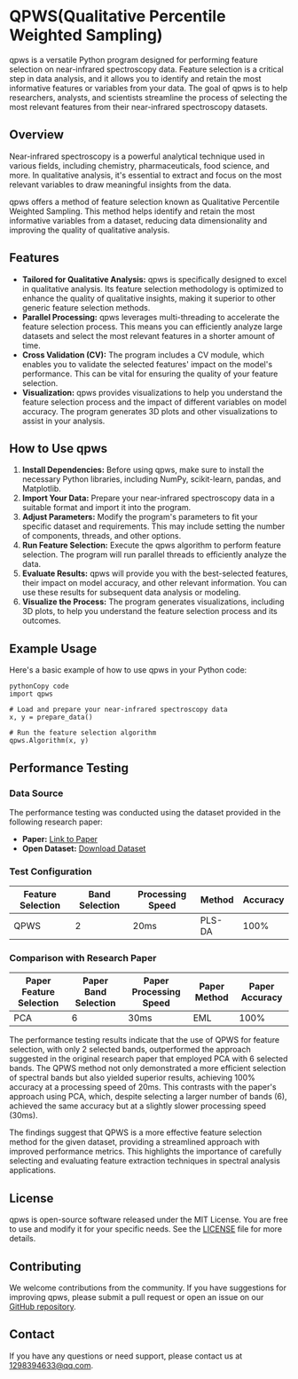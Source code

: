 # QPWS(Qualitative Percentile Weighted Sampling)

qpws is a versatile Python program designed for performing feature selection on near-infrared spectroscopy data. Feature selection is a critical step in data analysis, and it allows you to identify and retain the most informative features or variables from your data. The goal of qpws is to help researchers, analysts, and scientists streamline the process of selecting the most relevant features from their near-infrared spectroscopy datasets.

## Overview

Near-infrared spectroscopy is a powerful analytical technique used in various fields, including chemistry, pharmaceuticals, food science, and more. In qualitative analysis, it's essential to extract and focus on the most relevant variables to draw meaningful insights from the data.

qpws offers a method of feature selection known as Qualitative Percentile Weighted Sampling. This method helps identify and retain the most informative variables from a dataset, reducing data dimensionality and improving the quality of qualitative analysis.

## Features

- **Tailored for Qualitative Analysis:** qpws is specifically designed to excel in qualitative analysis. Its feature selection methodology is optimized to enhance the quality of qualitative insights, making it superior to other generic feature selection methods.
- **Parallel Processing:** qpws leverages multi-threading to accelerate the feature selection process. This means you can efficiently analyze large datasets and select the most relevant features in a shorter amount of time.
- **Cross Validation (CV):** The program includes a CV module, which enables you to validate the selected features' impact on the model's performance. This can be vital for ensuring the quality of your feature selection.
- **Visualization:** qpws provides visualizations to help you understand the feature selection process and the impact of different variables on model accuracy. The program generates 3D plots and other visualizations to assist in your analysis.

## How to Use qpws

1. **Install Dependencies:** Before using qpws, make sure to install the necessary Python libraries, including NumPy, scikit-learn, pandas, and Matplotlib.
2. **Import Your Data:** Prepare your near-infrared spectroscopy data in a suitable format and import it into the program.
3. **Adjust Parameters:** Modify the program's parameters to fit your specific dataset and requirements. This may include setting the number of components, threads, and other options.
4. **Run Feature Selection:** Execute the qpws algorithm to perform feature selection. The program will run parallel threads to efficiently analyze the data.
5. **Evaluate Results:** qpws will provide you with the best-selected features, their impact on model accuracy, and other relevant information. You can use these results for subsequent data analysis or modeling.
6. **Visualize the Process:** The program generates visualizations, including 3D plots, to help you understand the feature selection process and its outcomes.

## Example Usage

Here's a basic example of how to use qpws in your Python code:

```
pythonCopy code
import qpws

# Load and prepare your near-infrared spectroscopy data
x, y = prepare_data()

# Run the feature selection algorithm
qpws.Algorithm(x, y)
```

## Performance Testing

### Data Source
The performance testing was conducted using the dataset provided in the following research paper:
- **Paper:** [Link to Paper](https://doi.org/10.1038/s41598-022-17810-y)
- **Open Dataset:** [Download Dataset](https://static-content.springer.com/esm/art%3A10.1038%2Fs41598-022-17810-y/MediaObjects/41598_2022_17810_MOESM1_ESM.zip)

### Test Configuration

| Feature Selection | Band Selection | Processing Speed | Method   | Accuracy |
|-------------------|-----------------|-------------------|----------|----------|
| QPWS              | 2               | 20ms              | PLS-DA   | 100%     |

### Comparison with Research Paper

| Paper Feature Selection | Paper Band Selection | Paper Processing Speed | Paper Method | Paper Accuracy |
|-------------------------|----------------------|--------------|-------------------------|----------------|
| PCA                     | 6                    | 30ms          | EML                    | 100%           |

The performance testing results indicate that the use of QPWS for feature selection, with only 2 selected bands, outperformed the approach suggested in the original research paper that employed PCA with 6 selected bands. The QPWS method not only demonstrated a more efficient selection of spectral bands but also yielded superior results, achieving 100% accuracy at a processing speed of 20ms. This contrasts with the paper's approach using PCA, which, despite selecting a larger number of bands (6), achieved the same accuracy but at a slightly slower processing speed (30ms).

The findings suggest that QPWS is a more effective feature selection method for the given dataset, providing a streamlined approach with improved performance metrics. This highlights the importance of carefully selecting and evaluating feature extraction techniques in spectral analysis applications.



## License

qpws is open-source software released under the MIT License. You are free to use and modify it for your specific needs. See the [LICENSE](https://github.com/ghorges/QPWS/blob/main/LICENSE) file for more details.

## Contributing

We welcome contributions from the community. If you have suggestions for improving qpws, please submit a pull request or open an issue on our [GitHub repository](https://github.com/ghorges/qpws).

## Contact

If you have any questions or need support, please contact us at [1298394633@qq.com](mailto:1298394633@qq.com).
